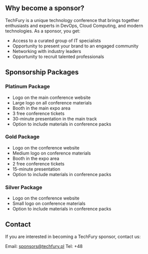 <!--
.. title: Become a TechFury Sponsor
.. slug: sponsors
.. date: 2025-10-02 12:00:00 UTC
.. tags:
.. category:
.. link:
.. description: Information for TechFury conference sponsors
.. type: text
-->

## Why become a sponsor?

TechFury is a unique technology conference that brings together enthusiasts and experts in DevOps, Cloud Computing, and modern technologies. As a sponsor, you get:

- Access to a curated group of IT specialists
- Opportunity to present your brand to an engaged community
- Networking with industry leaders
- Opportunity to recruit talented professionals

## Sponsorship Packages

### Platinum Package
- Logo on the main conference website
- Large logo on all conference materials
- Booth in the main expo area
- 3 free conference tickets
- 30-minute presentation in the main track
- Option to include materials in conference packs

### Gold Package
- Logo on the conference website
- Medium logo on conference materials
- Booth in the expo area
- 2 free conference tickets
- 15-minute presentation
- Option to include materials in conference packs

### Silver Package
- Logo on the conference website
- Small logo on conference materials
- Option to include materials in conference packs

## Contact

If you are interested in becoming a TechFury sponsor, contact us:

Email: sponsors@techfury.pl
Tel: +48